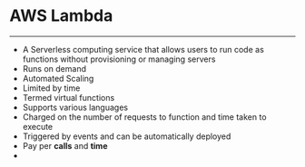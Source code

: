 # AWS Lambda
---
- A Serverless computing service that allows users to run code as functions without provisioning or managing servers
- Runs on demand
- Automated Scaling
- Limited by time
- Termed virtual functions
- Supports various languages
- Charged on the number of requests to function and time taken to execute
- Triggered by events and can be automatically deployed
- Pay per **calls** and **time**
- 